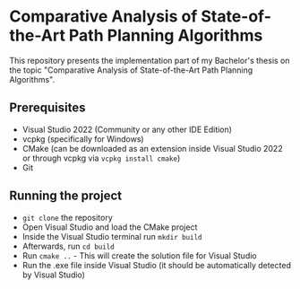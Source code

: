 # Comparative Analysis of State-of-the-Art Path Planning Algorithms
This repository presents the implementation part of my Bachelor's thesis on the topic "Comparative Analysis of State-of-the-Art Path Planning Algorithms".

## Prerequisites
- Visual Studio 2022 (Community or any other IDE Edition)
- vcpkg (specifically for Windows)
- CMake (can be downloaded as an extension inside Visual Studio 2022 or through vcpkg via `vcpkg install cmake`)
- Git

## Running the project
- `git clone` the repository
- Open Visual Studio and load the CMake project
- Inside the Visual Studio terminal run `mkdir build`
- Afterwards, run `cd build`
- Run `cmake ..` - This will create the solution file for Visual Studio
- Run the .exe file inside Visual Studio (it should be automatically detected by Visual Studio)
